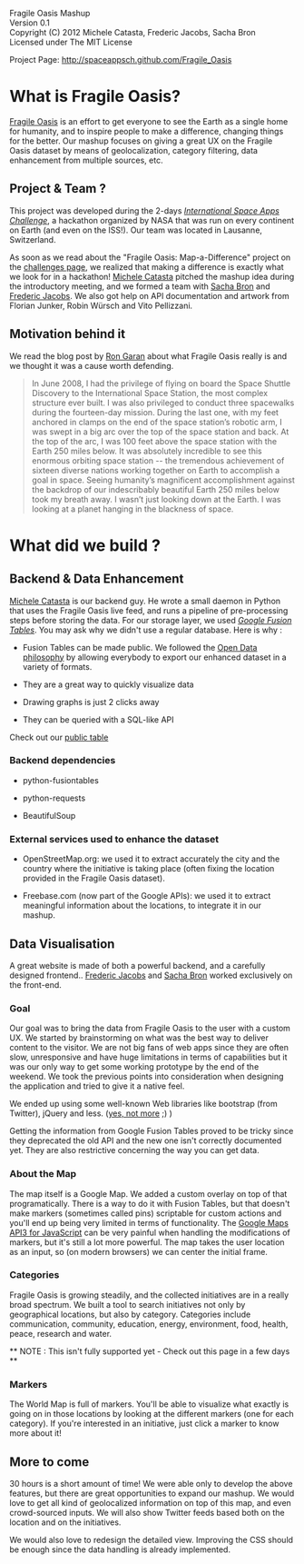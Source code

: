 Fragile Oasis Mashup  
Version 0.1  
Copyright (C) 2012 Michele Catasta, Frederic Jacobs, Sacha Bron  
Licensed under The MIT License  

Project Page:
http://spaceappsch.github.com/Fragile_Oasis

# What is Fragile Oasis?

[Fragile Oasis](http://www.fragileoasis.org) is an effort to get everyone to see the Earth as a single home for humanity, and to inspire people to make a difference, changing things for the better. Our mashup focuses on giving a great UX on the Fragile Oasis dataset by means of geolocalization, category filtering, data enhancement from multiple sources, etc.

## Project & Team ?

This project was developed during the 2-days [*International Space Apps Challenge*](http://spaceappschallenge.org/), a hackathon organized by NASA that was run on every continent on Earth (and even on the ISS!). Our team was located in Lausanne, Switzerland.

As soon as we read about the "Fragile Oasis: Map-a-Difference" project on the [challenges page](http://spaceappschallenge.org/challenges/), we realized that making a difference is exactly what we look for in a hackathon! [Michele Catasta](http://twitter.com/pirroh) pitched the mashup idea during the introductory meeting, and we formed a team with [Sacha Bron](http://twitter.com/Binary_Brain) and [Frederic Jacobs](http://twitter.com/FredericJacobs). We also got help on API documentation and artwork from Florian Junker, Robin Würsch and Vito Pellizzani.

## Motivation behind it

We read the blog post by [Ron Garan](http://en.wikipedia.org/wiki/Ronald_J._Garan,_Jr.) about what Fragile Oasis really is and we thought it was a cause worth defending.

>In June 2008, I had the privilege of flying on board the Space Shuttle Discovery to the International Space Station, the most complex structure ever built. I was also privileged to conduct three spacewalks during the fourteen-day mission.
During the last one, with my feet anchored in clamps on the end of the space station’s robotic arm, I was swept in a big arc over the top of the space station and back. 
At the top of the arc, I was 100 feet above the space station with the Earth 250 miles below. It was absolutely incredible to see this enormous orbiting space station --  the tremendous achievement of sixteen diverse nations working together on Earth to accomplish a goal in space. Seeing humanity’s magnificent accomplishment against the backdrop of our indescribably beautiful Earth 250 miles below took my breath away. I wasn’t just looking down at the Earth.  I was looking at a planet hanging in the blackness of space.

# What did we build ?

## Backend & Data Enhancement

[Michele Catasta](http://twitter.com/pirroh) is our backend guy. He wrote a small daemon in Python that 
uses the Fragile Oasis live feed, and runs a pipeline of pre-processing steps before storing the data. 
For our storage layer, we used [*Google Fusion Tables*](http://www.google.com/fusiontables/). You may ask why we didn't use a regular database. 
Here is why :

- Fusion Tables can be made public. We followed the [Open Data philosophy](http://en.wikipedia.org/wiki/Open_data) by allowing everybody to export our enhanced dataset in a variety of formats.

- They are a great way to quickly visualize data

- Drawing graphs is just 2 clicks away

- They can be queried with a SQL-like API

Check out our [public table](http://www.google.com/fusiontables/DataSource?docid=1gFh_V4C0GoIL0NmqJaSYOvmwMWrNl1MyvhYOUmg)

### Backend dependencies

- python-fusiontables

- python-requests

- BeautifulSoup

### External services used to enhance the dataset

- OpenStreetMap.org: we used it to extract accurately the city and the country where the initiative is taking place (often fixing the location provided in the Fragile Oasis dataset).

- Freebase.com (now part of the Google APIs): we used it to extract meaningful information about the locations, to integrate it in our mashup.

## Data Visualisation

A great website is made of both a powerful backend, and a carefully designed frontend.. [Frederic Jacobs](http://www.fredericjacobs.com) and [Sacha Bron](http://twitter.com/Binary_Brain) worked exclusively on the front-end.

### Goal 

Our goal was to bring the data from Fragile Oasis to the user with a custom UX. We started by brainstorming on what was the best way to deliver content to the visitor. We are not big fans of web apps since they are often slow, unresponsive and have huge limitations in terms of capabilities but it was our only way to get some working prototype by the end of the weekend. We took the previous points into consideration when designing the application and tried to give it a native feel.

We ended up using some well-known Web libraries like bootstrap (from Twitter), jQuery and less. ([yes, not more](http://morecss.org/) ;) )

Getting the information from Google Fusion Tables proved to be tricky since they deprecated the old API and the new one isn't correctly documented yet. They are also restrictive concerning the way you can get data. 

### About the Map

The map itself is a Google Map. We added a custom overlay on top of that programatically. There is a way to do it with Fusion Tables, but that doesn't make markers (sometimes called pins) scriptable for custom actions and you'll end up being very limited in terms of functionality. The [Google Maps API3 for JavaScript](http://developers.google.com/maps/documentation/javascript/) can be very painful when handling the modifications of markers, but it's still a lot more powerful.
The map takes the user location as an input, so (on modern browsers) we can center the initial frame.

### Categories

Fragile Oasis is growing steadily, and the collected initiatives are in a really broad spectrum. We built a tool to search initiatives not only by geographical locations, but also by category.
Categories include communication, community, education, energy, environment, food, health, peace, research and water.

** NOTE : This isn't fully supported yet - Check out this page in a few days **

### Markers 

The World Map is full of markers. You'll be able to visualize what exactly is going on in those locations by looking at the different markers (one for each category).
If you're interested in an initiative, just click a marker to know more about it!

## More to come 

30 hours is a short amount of time! We were able only to develop the above features, but there are great opportunities to expand our mashup. We would love to get all kind of geolocalized information on top of this map, and even crowd-sourced inputs.
We will also show Twitter feeds based both on the location and on the initiatives. 

We would also love to redesign the detailed view. Improving the CSS should be enough since the data handling is already implemented.